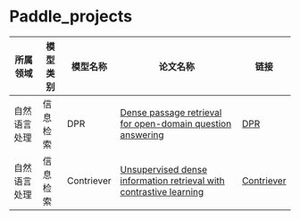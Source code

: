 # Paddle_projects

| 所属领域       | 模型类别   | 模型名称   | 论文名称                                                                 | 链接                  |
| ------------- | -------- | -------- | -------------------------------------------------------------------- | -------------------- |
| 自然语言处理    | 信息检索   | DPR      | [Dense passage retrieval for open-domain question answering](https://paperswithcode.com/paper/dense-passage-retrieval-for-open-domain) | [DPR](./DPR/)        |
| 自然语言处理    | 信息检索   | Contriever | [Unsupervised dense information retrieval with contrastive learning](https://paperswithcode.com/paper/towards-unsupervised-dense-information) | [Contriever](./Contriever/) |
